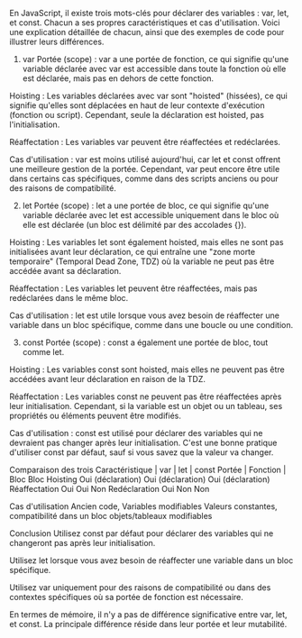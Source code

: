En JavaScript, il existe trois mots-clés pour déclarer des variables : var, let, et const. Chacun a ses propres caractéristiques et cas d'utilisation. Voici une explication détaillée de chacun, ainsi que des exemples de code pour illustrer leurs différences.

1. var
Portée (scope) : var a une portée de fonction, ce qui signifie qu'une variable déclarée avec var est accessible dans toute la fonction où elle est déclarée, mais pas en dehors de cette fonction.

Hoisting : Les variables déclarées avec var sont "hoisted" (hissées), ce qui signifie qu'elles sont déplacées en haut de leur contexte d'exécution (fonction ou script). Cependant, seule la déclaration est hoisted, pas l'initialisation.

Réaffectation : Les variables var peuvent être réaffectées et redéclarées.

Cas d'utilisation : var est moins utilisé aujourd'hui, car let et const offrent une meilleure gestion de la portée. Cependant, var peut encore être utile dans certains cas spécifiques, comme dans des scripts anciens ou pour des raisons de compatibilité.

2. let
Portée (scope) : let a une portée de bloc, ce qui signifie qu'une variable déclarée avec let est accessible uniquement dans le bloc où elle est déclarée (un bloc est délimité par des accolades {}).

Hoisting : Les variables let sont également hoisted, mais elles ne sont pas initialisées avant leur déclaration, ce qui entraîne une "zone morte temporaire" (Temporal Dead Zone, TDZ) où la variable ne peut pas être accédée avant sa déclaration.

Réaffectation : Les variables let peuvent être réaffectées, mais pas redéclarées dans le même bloc.

Cas d'utilisation : let est utile lorsque vous avez besoin de réaffecter une variable dans un bloc spécifique, comme dans une boucle ou une condition.

3. const
Portée (scope) : const a également une portée de bloc, tout comme let.

Hoisting : Les variables const sont hoisted, mais elles ne peuvent pas être accédées avant leur déclaration en raison de la TDZ.

Réaffectation : Les variables const ne peuvent pas être réaffectées après leur initialisation. Cependant, si la variable est un objet ou un tableau, ses propriétés ou éléments peuvent être modifiés.

Cas d'utilisation : const est utilisé pour déclarer des variables qui ne devraient pas changer après leur initialisation. C'est une bonne pratique d'utiliser const par défaut, sauf si vous savez que la valeur va changer.

Comparaison des trois
Caractéristique	  |  var  	     |     let	      |         const
Portée	          | Fonction      |     Bloc	               Bloc
Hoisting	       Oui (déclaration)  Oui (déclaration)	   Oui (déclaration)
Réaffectation	   Oui	              Oui	               Non
Redéclaration	   Oui	              Non	               Non

Cas d'utilisation	Ancien code,    Variables modifiables  Valeurs constantes, 
                   compatibilité	 dans un bloc	       objets/tableaux modifiables



Conclusion
Utilisez const par défaut pour déclarer des variables qui ne changeront pas après leur initialisation.

Utilisez let lorsque vous avez besoin de réaffecter une variable dans un bloc spécifique.

Utilisez var uniquement pour des raisons de compatibilité ou dans des contextes spécifiques où sa portée de fonction est nécessaire.

En termes de mémoire, il n'y a pas de différence significative entre var, let, et const. La principale différence réside dans leur portée et leur mutabilité.